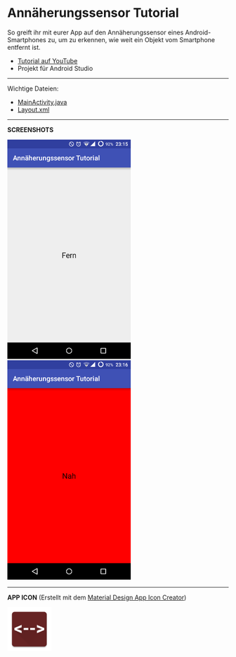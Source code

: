 # Annäherungssensor Tutorial
So greift ihr mit eurer App auf den Annäherungssensor eines Android-Smartphones zu, um zu erkennen, wie weit ein Objekt vom Smartphone entfernt ist.

- <a href="" target="_blank" >Tutorial auf YouTube</a>
- Projekt für Android Studio

---

Wichtige Dateien: 
- [MainActivity.java](/app/src/main/java/de/derandroidpro/annaeherungssensortutorial/MainActivity.java)
- [Layout.xml](/app/src/main/res/layout/activity_main.xml)

---

<b>SCREENSHOTS</b>

<img src="https://github.com/derAndroidPro/AnnaeherungssensorTutorial/blob/master/device-2015-11-13-231556.png" height="500px" />
<img src="https://github.com/derAndroidPro/AnnaeherungssensorTutorial/blob/master/device-2015-11-13-231651.png" height="500px" />

---

<b>APP ICON</b> (Erstellt mit dem <a href="http://romannurik.github.io/AndroidAssetStudio/icons-launcher.html" target="_blank" >Material Design App Icon Creator</a>)

<img src="/app/src/main/res/mipmap-xxhdpi/ic_launcher.png" height="100px" />
